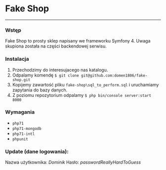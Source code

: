 # Fake Shop
---

### Wstęp
Fake Shop to prosty sklep napisany we frameworku Symfony 4. Uwaga skupiona została na części backendowej serwisu.

### Instalacja
1. Przechodzimy do interesujacego nas katalogu.
2. Odpalamy komendę `$ git clone git@github.com:domen1806/fake-shop.git`
3. Kopijemy zawartość pliku `fake-shop\sql_to_perform.sql` i uruchamiamy zapytania do bazy danych.
4. Z poziomu repozytorium odpalamy `$ php bin/console server:start 8000`

### Wymagania
- `php71`
- `php71-mongodb`
- `php71-intl`
- `phpunit`

### Update (dane logowania):
Nazwa użytkownika: *Dominik*
Hasło: *passwordReallyHardToGuess*
